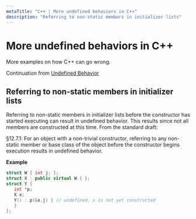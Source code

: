 ```yaml
---
metaTitle: "C++ | More undefined behaviors in C++"
description: "Referring to non-static members in initializer lists"
---
```


# More undefined behaviors in C++


More examples on how C++ can go wrong.

Continuation from [Undefined Behavior](http://stackoverflow.com/documentation/c%2b%2b/1812/undefined-behavior#t=201705050731006995217)



## Referring to non-static members in initializer lists


Referring to non-static members in initializer lists before the constructor has started executing can result in undefined behavior. This results since not all members are constructed at this time. From the standard draft:

> 
<p>§12.7.1: For an object with a non-trivial constructor, referring to
any non-static member or base class of the object before the
constructor begins execution results in undefined behavior.</p>


**Example**

```cpp
struct W { int j; };
struct X : public virtual W { };
struct Y {
   int *p;
   X x;
   Y() : p(&x.j) { // undefined, x is not yet constructed
   }
};

```

